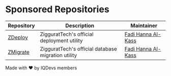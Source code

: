 # Sponsored Repositories

| Repository | Description | Maintainer |
| -              | -           | -          |
| [ZDeploy](https://github.com/ziggurattech/zdeploy) |  ZigguratTech's official deployment utility | [Fadi Hanna Al-Kass](https://github.com/alkass) |
| [ZMigrate](https://github.com/ziggurattech/zmigrate) | ZigguratTech's official database migration utility | [Fadi Hanna Al-Kass](https://github.com/alkass) |

Made with ❤️ by IQDevs members
